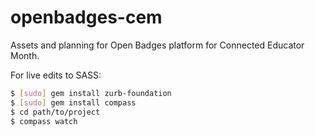 openbadges-cem
==============

Assets and planning for Open Badges platform for Connected Educator Month.

For live edits to SASS:

```bash
$ [sudo] gem install zurb-foundation
$ [sudo] gem install compass
$ cd path/to/project
$ compass watch
```